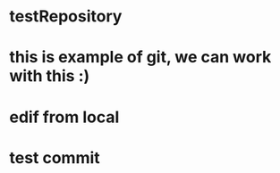 # testRepository
# this is example of git, we can work with this :)  
# edif from local
# test commit